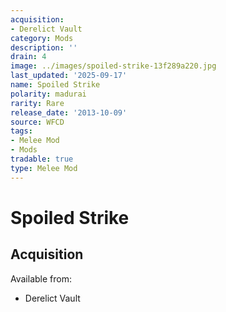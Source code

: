 ```yaml
---
acquisition:
- Derelict Vault
category: Mods
description: ''
drain: 4
image: ../images/spoiled-strike-13f289a220.jpg
last_updated: '2025-09-17'
name: Spoiled Strike
polarity: madurai
rarity: Rare
release_date: '2013-10-09'
source: WFCD
tags:
- Melee Mod
- Mods
tradable: true
type: Melee Mod
---
```


# Spoiled Strike

## Acquisition

Available from:
- Derelict Vault

